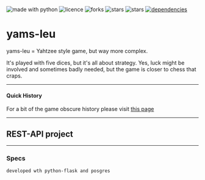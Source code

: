<img src="https://img.shields.io/badge/made%20with-python-blue.svg" alt="made with python"> <img src="https://img.shields.io/github/license/tcristi74/yamsleu_server" alt ="licence"> <img src="https://img.shields.io/github/forks/tcristi74/yamsleu_server" alt ="forks"> <img src="https://img.shields.io/github/stars/tcristi74/yamsleu_server" alt ="stars"> <img src="https://img.shields.io/github/last-commit/tcristi74/yamsleu_server" alt ="stars"> [![dependencies](https://david-dm.org/bahmutov/xplain.png)](https://david-dm.org/bahmutov/xplain)

# yams-leu
yams-leu = Yahtzee style game, but way more complex. 

It's played with five dices, but it's all about strategy. Yes, luck might be involved and sometimes badly needed, but the game is closer to chess that craps.

---
#### Quick History

For a bit of the game obscure history please visit [this page](https://github.com/tcristi74/yamsleu_server/wiki/Why)



---
## REST-API project 

---

### Specs

    developed wth python-flask and posgres

